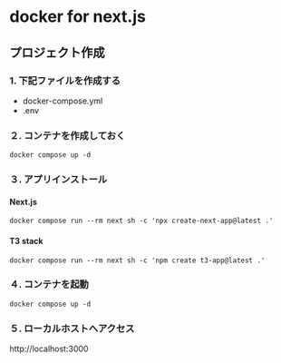 # docker for next.js

## プロジェクト作成

### 1. 下記ファイルを作成する
* docker-compose.yml
* .env

### ２. コンテナを作成しておく
```shell:
docker compose up -d
```

### ３. アプリインストール

#### Next.js
```shell:
docker compose run --rm next sh -c 'npx create-next-app@latest .'
```

#### T3 stack
```shell:
docker compose run --rm next sh -c 'npm create t3-app@latest .'
```

### ４. コンテナを起動
```shell:
docker compose up -d
```

### ５. ローカルホストへアクセス
http://localhost:3000
